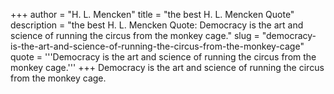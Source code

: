 +++
author = "H. L. Mencken"
title = "the best H. L. Mencken Quote"
description = "the best H. L. Mencken Quote: Democracy is the art and science of running the circus from the monkey cage."
slug = "democracy-is-the-art-and-science-of-running-the-circus-from-the-monkey-cage"
quote = '''Democracy is the art and science of running the circus from the monkey cage.'''
+++
Democracy is the art and science of running the circus from the monkey cage.
